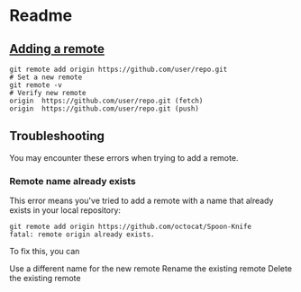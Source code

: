 # Readme

## [Adding a remote](https://help.github.com/articles/adding-a-remote/)
```
git remote add origin https://github.com/user/repo.git
# Set a new remote
git remote -v
# Verify new remote
origin  https://github.com/user/repo.git (fetch)
origin  https://github.com/user/repo.git (push)
```

## Troubleshooting
You may encounter these errors when trying to add a remote.

### Remote name already exists
This error means you've tried to add a remote with a name that already exists in your local repository:

```
git remote add origin https://github.com/octocat/Spoon-Knife
fatal: remote origin already exists.
```

To fix this, you can

Use a different name for the new remote
Rename the existing remote
Delete the existing remote
